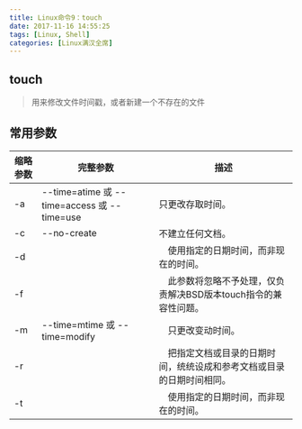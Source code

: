```yaml
---
title: Linux命令9：touch
date: 2017-11-16 14:55:25
tags: [Linux, Shell]
categories: [Linux满汉全席]
---
```


## touch

> 用来修改文件时间戳，或者新建一个不存在的文件

## 常用参数

| 缩略参数 | 完整参数  | 描述
| --- | --- | ---
| -a | --time=atime 或 --time=access 或 --time=use | 只更改存取时间。
| -c | --no-create | 不建立任何文档。
| -d |  |　使用指定的日期时间，而非现在的时间。
| -f |  |　此参数将忽略不予处理，仅负责解决BSD版本touch指令的兼容性问题。
| -m | --time=mtime 或 --time=modify |　只更改变动时间。
| -r |  |　把指定文档或目录的日期时间，统统设成和参考文档或目录的日期时间相同。
| -t |  |　使用指定的日期时间，而非现在的时间。
